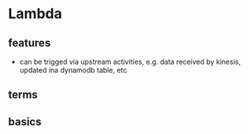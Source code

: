 # Lambda

## features

- can be trigged via upstream activities, e.g. data received by kinesis, updated ina dynamodb table, etc

## terms

## basics
